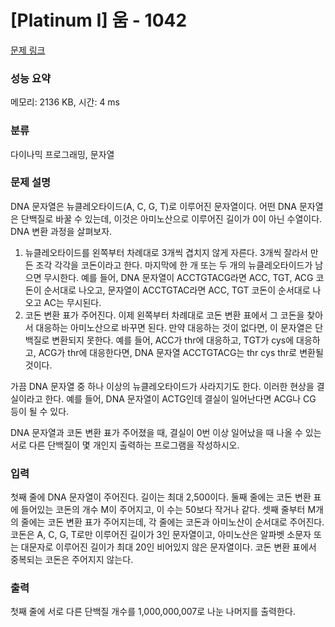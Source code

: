 # [Platinum I] 움 - 1042 

[문제 링크](https://www.acmicpc.net/problem/1042) 

### 성능 요약

메모리: 2136 KB, 시간: 4 ms

### 분류

다이나믹 프로그래밍, 문자열

### 문제 설명

<p>DNA 문자열은 뉴클레오타이드(A, C, G, T)로 이루어진 문자열이다. 어떤 DNA 문자열은 단백질로 바꿀 수 있는데, 이것은 아미노산으로 이루어진 길이가 0이 아닌 수열이다. DNA 변환 과정을 살펴보자.</p>

<ol>
	<li>뉴클레오타이드를 왼쪽부터 차례대로 3개씩 겹치지 않게 자른다. 3개씩 잘라서 만든 조각 각각을 코돈이라고 한다. 마지막에 한 개 또는 두 개의 뉴클레오타이드가 남으면 무시한다. 예를 들어, DNA 문자열이 ACCTGTACG라면 ACC, TGT, ACG 코돈이 순서대로 나오고, 문자열이 ACCTGTAC라면 ACC, TGT 코돈이 순서대로 나오고 AC는 무시된다.</li>
	<li>코돈 변환 표가 주어진다. 이제 왼쪽부터 차례대로 코돈 변환 표에서 그 코돈을 찾아서 대응하는 아미노산으로 바꾸면 된다. 만약 대응하는 것이 없다면, 이 문자열은 단백질로 변환되지 못한다. 예를 들어, ACC가 thr에 대응하고, TGT가 cys에 대응하고, ACG가 thr에 대응한다면, DNA 문자열 ACCTGTACG는 thr cys thr로 변환될 것이다.</li>
</ol>

<p>가끔 DNA 문자열 중 하나 이상의 뉴클레오타이드가 사라지기도 한다. 이러한 현상을 결실이라고 한다. 예를 들어, DNA 문자열이 ACTG인데 결실이 일어난다면 ACG나 CG 등이 될 수 있다.</p>

<p>DNA 문자열과 코돈 변환 표가 주어졌을 때, 결실이 0번 이상 일어났을 때 나올 수 있는 서로 다른 단백질이 몇 개인지 출력하는 프로그램을 작성하시오.</p>

### 입력 

 <p>첫째 줄에 DNA 문자열이 주어진다. 길이는 최대 2,500이다. 둘째 줄에는 코돈 변환 표에 들어있는 코돈의 개수 M이 주어지고, 이 수는 50보다 작거나 같다. 셋째 줄부터 M개의 줄에는 코돈 변환 표가 주어지는데, 각 줄에는 코돈과 아미노산이 순서대로 주어진다. 코돈은 A, C, G, T로만 이루어진 길이가 3인 문자열이고, 아미노산은 알파벳 소문자 또는 대문자로 이루어진 길이가 최대 20인 비어있지 않은 문자열이다. 코돈 변환 표에서 중복되는 코돈은 주어지지 않는다.</p>

### 출력 

 <p>첫째 줄에 서로 다른 단백질 개수를 1,000,000,007로 나눈 나머지를 출력한다.</p>

